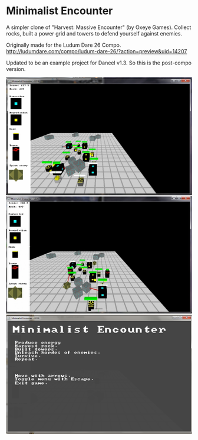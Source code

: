 # Minimalist Encounter

A simpler clone of "Harvest: Massive Encounter" (by Oxeye Games).
Collect rocks, built a power grid and towers to defend yourself against enemies.

Originally made for the Ludum Dare 26 Compo.  
http://ludumdare.com/compo/ludum-dare-26/?action=preview&uid=14207

Updated to be an example project for Daneel v1.3.
So this is the post-compo version.

![](screenshot1.jpg)
![](screenshot2.jpg)
![](screenshot3.jpg)